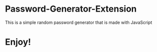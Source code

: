 # Password-Generator-Extension

This is a simple random password generator that is made with JavaScript

# Enjoy!
